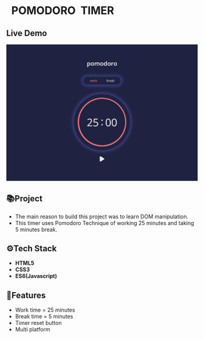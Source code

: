 
# &nbsp; POMODORO  &nbsp;TIMER&nbsp;



## Live Demo


![working](https://raw.githubusercontent.com/maushish/Pomodoro/main/readme-gif.gif)
## 📚Project
* The main reason to build this project was to learn DOM manipulation.                    
* This timer uses Pomodoro Technique of working 25 minutes and taking 5 minutes break.

## ⚙️Tech Stack

* **HTML5**
* **CSS3**
* **ES6(Javascript)**


## 🧾Features

- Work time = 25 minutes
- Break time = 5 minutes
- Timer reset button
- Multi platform


